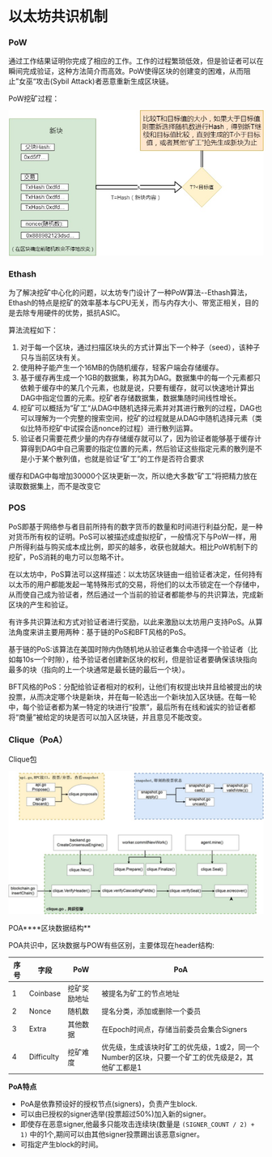 # 以太坊共识机制

### PoW

通过工作结果证明你完成了相应的工作。工作的过程繁琐低效，但是验证者可以在瞬间完成验证，这种方法简介而高效。PoW使得区块的创建变的困难，从而阻止”女巫“攻击(Sybil Attack)者恶意重新生成区块链。

PoW挖矿过程：

![](./img/whImg/PoW.jpg)



### Ethash

为了解决挖矿中心化的问题，以太坊专门设计了一种PoW算法--Ethash算法，Ethash的特点是挖矿的效率基本与CPU无关，而与内存大小、带宽正相关，目的是去除专用硬件的优势，抵抗ASIC。

算法流程如下：

1. 对于每一个区块，通过扫描区块头的方式计算出下一个种子（seed），该种子只与当前区块有关。
2. 使用种子能产生一个16MB的伪随机缓存，轻客户端会存储缓存。
3. 基于缓存再生成一个1GB的数据集，称其为DAG。数据集中的每一个元素都只依赖于缓存中的某几个元素，也就是说，只要有缓存，就可以快速地计算出DAG中指定位置的元素。挖矿者存储数据集，数据集随时间线性增长。
4. 挖矿可以概括为”矿工“从DAG中随机选择元素并对其进行散列的过程，DAG也可以理解为一个完整的搜索空间，挖矿的过程就是从DAG中随机选择元素（类似比特币挖矿中试探合适nonce的过程）进行散列运算。
5. 验证者只需要花费少量的内存存储缓存就可以了，因为验证者能够基于缓存计算得到DAG中自己需要的指定位置的元素，然后验证这些指定元素的散列是不是小于某个散列值，也就是验证“矿工”的工作是否符合要求 

缓存和DAG中每增加30000个区块更新一次，所以绝大多数“矿工”将把精力放在读取数据集上，而不是改变它



### POS

PoS即基于网络参与者目前所持有的数字货币的数量和时间进行利益分配，是一种对货币所有权的证明。PoS可以被描述成虚拟挖矿，一般情况下与PoW一样，用户所得利益与购买成本成比例，即买的越多，收获也就越大。相比PoW机制下的挖矿，PoS消耗的电力可以忽略不计。



在以太坊中，PoS算法可以这样描述：以太坊区块链由一组验证者决定，任何持有以太币的用户都能发起一笔特殊形式的交易，将他们的以太币锁定在一个存储中，从而使自己成为验证者，然后通过一个当前的验证者都能参与的共识算法，完成新区块的产生和验证。



有许多共识算法和方式对验证者进行奖励，以此来激励以太坊用户支持PoS。从算法角度来讲主要用两种：基于链的PoS和BFT风格的PoS。

基于链的PoS:该算法在美国时隙内伪随机地从验证者集合中选择一个验证者（比如每10s一个时隙），给予验证者创建新区块的权利，但是验证者要确保该块指向最多的块（指向的上一个块通常是最长链的最后一个块）。

BFT风格的PoS：分配给验证者相对的权利，让他们有权提出块并且给被提出的块投票，从而决定哪个块是新块，并在每一轮选出一个新块加入区块链。在每一轮中，每个验证者都为某一特定的块进行“投票”，最后所有在线和诚实的验证者都将“商量”被给定的块是否可以加入区块链，并且意见不能改变。



### Clique（PoA）

Clique包

![](./img/whImg/clique.jpg)

POA****区块数据结构**

POA共识中，区块数据与POW有些区别，主要体现在header结构:

| 序号 | 字段       | PoW          | PoA                                                          |
| ---- | ---------- | ------------ | ------------------------------------------------------------ |
| 1    | Coinbase   | 挖矿奖励地址 | 被提名为矿工的节点地址                                       |
| 2    | Nonce      | 随机数       | 提名分类，添加或删除一个委员                                 |
| 3    | Extra      | 其他数据     | 在Epoch时间点，存储当前委员会集合Signers                     |
| 4    | Difficulty | 挖矿难度     | 优先级，生成该块时矿工的优先级，1或2，同一个Number的区块，只要一个矿工的优先级是2，其他矿工都是1 |

**PoA特点**

- PoA是依靠预设好的授权节点(signers)，负责产生block.
- 可以由已授权的signer选举(投票超过50%)加入新的signer。
- 即使存在恶意signer,他最多只能攻击连续块(数量是 `(SIGNER_COUNT / 2) + 1)` 中的1个,期间可以由其他signer投票踢出该恶意signer。
- 可指定产生block的时间。

